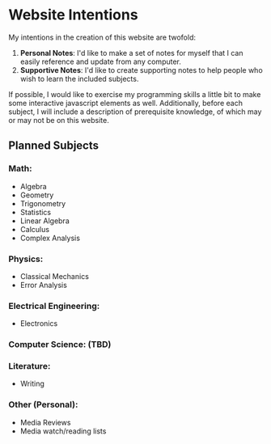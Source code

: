 # Website Intentions

My intentions in the creation of this website are twofold:

1. **Personal Notes**: I'd like to make a set of notes for myself that I can easily reference and update from any computer.
2. **Supportive Notes**: I'd like to create supporting notes to help people who wish to learn the included subjects.

If possible, I would like to exercise my programming skills a little bit to make some interactive javascript elements as well.
Additionally, before each subject, I will include a description of prerequisite knowledge, of which may or may not be on this website.

## Planned Subjects

### Math:
- Algebra
- Geometry
- Trigonometry
- Statistics
- Linear Algebra
- Calculus
- Complex Analysis

### Physics:
- Classical Mechanics
- Error Analysis

### Electrical Engineering:
- Electronics

### Computer Science: (TBD)

### Literature:
- Writing

### Other (Personal):
- Media Reviews
- Media watch/reading lists
